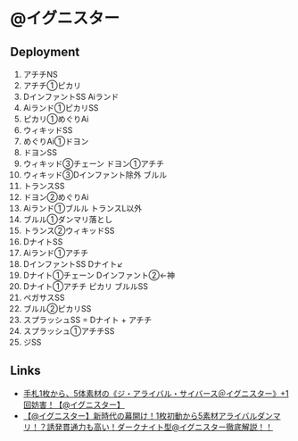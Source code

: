 # @イグニスター

## Deployment
1. アチチNS
1. アチチ①ピカリ
1. DインファントSS Aiランド
1. Aiランド①ピカリSS
1. ピカリ①めぐりAi
1. ウィキッドSS
1. めぐりAi①ドヨン
1. ドヨンSS
1. ウィキッド③チェーン ドヨン①アチチ
1. ウィキッド③Dインファント除外 ブルル
1. トランスSS
1. ドヨン②めぐりAi
1. Aiランド①ブルル トランスL以外
1. ブルル①ダンマリ落とし
1. トランス②ウィキッドSS
1. DナイトSS
1. Aiランド①アチチ
1. DインファントSS Dナイト↙
1. Dナイト①チェーン Dインファント②←神
1. Dナイト①アチチ ピカリ ブルルSS
1. ペガサスSS
1. ブルル②ピカリSS
1. スプラッシュSS = Dナイト + アチチ
1. スプラッシュ①アチチSS
1. ジSS


## Links
* [手札1枚から、5体素材の《ジ・アライバル・サイバース＠イグニスター》+1回妨害！【@イグニスター】](https://www.elise-tcg.com/entry/2022/03/01/%E3%80%90%E9%81%8A%E6%88%AF%E7%8E%8B%E3%83%9E%E3%82%B9%E3%82%BF%E3%83%BC%E3%83%87%E3%83%A5%E3%82%A8%E3%83%AB%E3%80%91%E6%89%8B%E6%9C%AD1%E6%9E%9A%E3%81%8B%E3%82%89%E3%80%815%E4%BD%93%E7%B4%A0%E6%9D%90)
* [【@イグニスター】新時代の幕開け！1枚初動から5素材アライバルダンマリ！？誘発貫通力も高い！ダークナイト型@イグニスター徹底解説！！](https://note.com/colorful1130/n/n973e8394e77c)